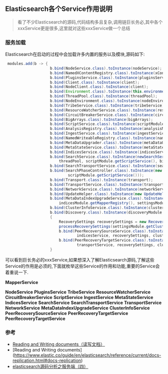 ##  Elasticsearch各个Service作用说明

> 看了不少Elasticsearch的源码,代码结构多且复杂,调用链巨长务必,其中各个xxxService更是很多,这里就对这些xxxService做一个总结

### 服务加载

Elasticsearch在启动的过程中会加载许多内置的服务以及模块,源码如下:
~~~java
 modules.add(b -> {
                    b.bind(NodeService.class).toInstance(nodeService);
                    b.bind(NamedXContentRegistry.class).toInstance(xContentRegistry);
                    b.bind(PluginsService.class).toInstance(pluginsService);
                    b.bind(Client.class).toInstance(client);
                    b.bind(NodeClient.class).toInstance(client);
                    b.bind(Environment.class).toInstance(this.environment);
                    b.bind(ThreadPool.class).toInstance(threadPool);
                    b.bind(NodeEnvironment.class).toInstance(nodeEnvironment);
                    b.bind(TribeService.class).toInstance(tribeService);
                    b.bind(ResourceWatcherService.class).toInstance(resourceWatcherService);
                    b.bind(CircuitBreakerService.class).toInstance(circuitBreakerService);
                    b.bind(BigArrays.class).toInstance(bigArrays);
                    b.bind(ScriptService.class).toInstance(scriptModule.getScriptService());
                    b.bind(AnalysisRegistry.class).toInstance(analysisModule.getAnalysisRegistry());
                    b.bind(IngestService.class).toInstance(ingestService);
                    b.bind(NamedWriteableRegistry.class).toInstance(namedWriteableRegistry);
                    b.bind(MetaDataUpgrader.class).toInstance(metaDataUpgrader);
                    b.bind(MetaStateService.class).toInstance(metaStateService);
                    b.bind(IndicesService.class).toInstance(indicesService);
                    b.bind(SearchService.class).toInstance(newSearchService(clusterService, indicesService,
                        threadPool, scriptModule.getScriptService(), bigArrays, searchModule.getFetchPhase()));
                    b.bind(SearchTransportService.class).toInstance(searchTransportService);
                    b.bind(SearchPhaseController.class).toInstance(new SearchPhaseController(settings, bigArrays,
                            scriptModule.getScriptService()));
                    b.bind(Transport.class).toInstance(transport);
                    b.bind(TransportService.class).toInstance(transportService);
                    b.bind(NetworkService.class).toInstance(networkService);
                    b.bind(UpdateHelper.class).toInstance(new UpdateHelper(settings, scriptModule.getScriptService()));
                    b.bind(MetaDataIndexUpgradeService.class).toInstance(new MetaDataIndexUpgradeService(settings, xContentRegistry,
                        indicesModule.getMapperRegistry(), settingsModule.getIndexScopedSettings(), indexMetaDataUpgraders));
                    b.bind(ClusterInfoService.class).toInstance(clusterInfoService);
                    b.bind(Discovery.class).toInstance(discoveryModule.getDiscovery());
                    {
                        RecoverySettings recoverySettings = new RecoverySettings(settings, settingsModule.getClusterSettings());
                        processRecoverySettings(settingsModule.getClusterSettings(), recoverySettings);
                        b.bind(PeerRecoverySourceService.class).toInstance(new PeerRecoverySourceService(settings, transportService,
                                indicesService, recoverySettings, clusterService));
                        b.bind(PeerRecoveryTargetService.class).toInstance(new PeerRecoveryTargetService(settings, threadPool,
                                transportService, recoverySettings, clusterService));
                    }
~~~

可以看到巨长务必的xxxService,如果想深入了解Elasticsearch源码,了解这些Service的作用是必须的,下面就枚举这些Service的作用和功能,重要的Service会着重说一下.

**MapperService**

**NodeService**
**PluginsService**
**TribeService**
**ResourceWatcherService**
**CircuitBreakerService**
**ScriptService**
**IngestService**
**MetaStateService**
**IndicesService**
**SearchService**
**SearchTransportService**
**TransportService**
**NetworkService**
**MetaDataIndexUpgradeService**
**ClusterInfoService**
**PeerRecoverySourceService**
**PeerRecoveryTargetService**
**PeerRecoveryTargetService**






### 参考

- [Reading and Writing documents（读写文档）](http://cwiki.apachecn.org/pages/viewpage.action?pageId=10028500)
- [Reading and Writing documents] (https://www.elastic.co/guide/en/elasticsearch/reference/current/docs-replication.html#docs-replication)
- [elasticsearch源码分析之服务端（四）](http://blog.csdn.net/thomas0yang/article/details/52253165)